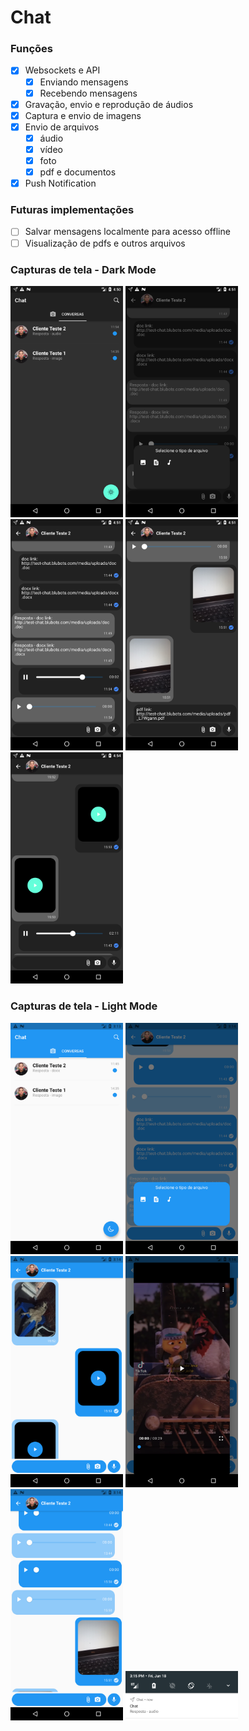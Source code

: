 
# Chat
### Funções
- [x] Websockets e API
	- [x] Enviando mensagens
	- [x] Recebendo mensagens 
- [x] Gravação, envio e reprodução de áudios
- [x] Captura e envio de imagens
- [x] Envio de arquivos
	- [x] áudio
	- [x] vídeo
	- [x] foto
	- [x] pdf e documentos
- [x] Push Notification 
### Futuras implementações
- [ ] Salvar mensagens localmente para acesso offline
- [ ] Visualização de pdfs e outros arquivos

### Capturas de tela - Dark Mode
<p float="left">
	<img src="readme/7.png" width="180"/>
	<img src="readme/8.png" width="180"/>
	<img src="readme/9.png" width="180"/>
	<img src="readme/10.png" width="180"/>
	<img src="readme/11.png" width="180"/>
</p>

### Capturas de tela - Light Mode
<p float="left">
	<img src="readme/1.png" width="180"/>
	<img src="readme/2.png" width="180"/>
	<img src="readme/3.png" width="180"/>
	<img src="readme/4.png" width="180"/>
	<img src="readme/5.png" width="180"/>
	<img src="readme/6.png" width="180"/>
</p>



